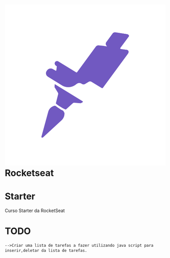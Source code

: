# <img src="Todo/img/rocketseat.png"> Rocketseat

# Starter
Curso Starter da RocketSeat

# TODO

    -->Criar uma lista de tarefas a fazer utilizando java script para inserir,deletar da lista de tarefas.

